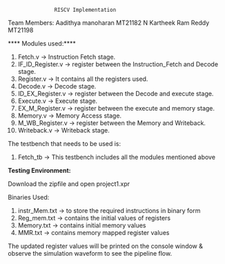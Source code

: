 
                   RISCV Implementation

Team Members:
Aadithya manoharan MT21182
N Kartheek Ram Reddy MT21198


**** Modules used:****

1. Fetch.v             -> Instruction Fetch stage.
2. IF_ID_Register.v    -> register between the Instruction_Fetch and Decode stage.
3. Register.v          -> It contains all the registers used.
4. Decode.v            -> Decode stage.
5. ID_EX_Register.v    -> register between the Decode and execute stage.
6. Execute.v           -> Execute stage.
7. EX_M_Register.v     -> register between the execute and memory stage.
8. Memory.v            -> Memory Access stage.
9. M_WB_Register.v     -> register between the Memory and Writeback.
10. Writeback.v        -> Writeback stage.


The testbench that needs to be used is:
1. Fetch_tb   -> This testbench includes all the modules mentioned above


**Testing Environment:**

Download the zipfile and open project1.xpr

Binaries Used:
1. instr_Mem.txt    -> to store the required instructions in binary form
2. Reg_mem.txt      -> contains the initial values of registers  
3. Memory.txt       -> contains initial memory values
4. MMR.txt          -> contains memory mapped register values  

The updated register values will be printed on the console window & observe the simulation waveform to see the pipeline flow.

